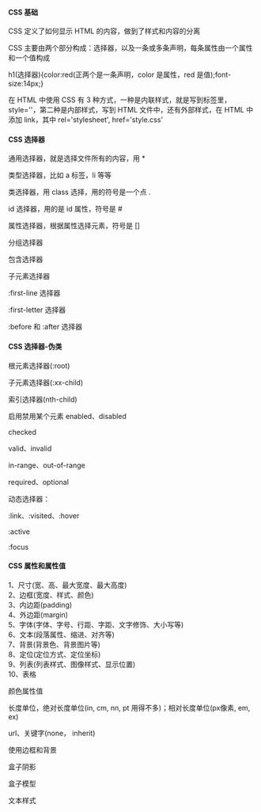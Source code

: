 
#### CSS 基础  

CSS 定义了如何显示 HTML 的内容，做到了样式和内容的分离  

CSS 主要由两个部分构成：选择器，以及一条或多条声明，每条属性由一个属性和一个值构成  

h1(选择器){color:red(正两个是一条声明，color 是属性，red 是值);font-size:14px;}  

在 HTML 中使用 CSS 有 3 种方式，一种是内联样式，就是写到标签里，style=''，第二种是内部样式，写到 HTML 文件中，还有外部样式，在 HTML 中添加 link，其中 rel='stylesheet', href='style.css'  

#### CSS 选择器

通用选择器，就是选择文件所有的内容，用 \*  

类型选择器，比如 a 标签，li 等等  

类选择器，用 class 选择，用的符号是一个点 .  

id 选择器，用的是 id 属性，符号是 \#  

属性选择器，根据属性选择元素，符号是 []  

分组选择器  

包含选择器  

子元素选择器  

:first-line 选择器  

:first-letter 选择器  

:before 和 :after 选择器  

#### CSS 选择器-伪类  

根元素选择器(:root)  

子元素选择器(:xx-child)  

索引选择器(nth-child)  

启用禁用某个元素 enabled、disabled  

checked  

valid、invalid  

in-range、out-of-range  

required、optional  

动态选择器：  

:link、:visited、:hover  

:active  

:focus  

#### CSS 属性和属性值  

1、尺寸(宽、高、最大宽度、最大高度)  
2、边框(宽度、样式、颜色)  
3、内边距(padding)  
4、外边距(margin)  
5、字体(字体、字号、行距、字距、文字修饰、大小写等)  
6、文本(段落属性、缩进、对齐等)  
7、背景(背景色、背景图片等)  
8、定位(定位方式、定位坐标)  
9、列表(列表样式、图像样式、显示位置)  
10、表格  


颜色属性值  

长度单位，绝对长度单位(in, cm, nn, pt 用得不多)；相对长度单位(px像素, em, ex)  

url、关键字(none， inherit)  

使用边框和背景  

盒子阴影  

盒子模型  

文本样式  
